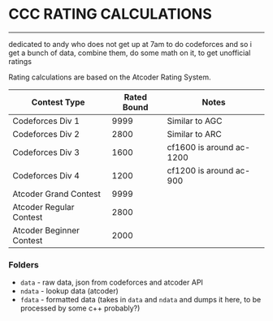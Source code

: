 # CCC RATING CALCULATIONS
---
dedicated to andy who does not get up at 7am to do codeforces
and so i get a bunch of data, combine them, do some math on it, to get unofficial ratings

Rating calculations are based on the Atcoder Rating System.

| Contest Type             | Rated Bound | Notes
| ------------------------ | ----------- | ---- |
| Codeforces Div 1         | 9999 | Similar to AGC     |
| Codeforces Div 2         | 2800 | Similar to ARC     |
| Codeforces Div 3         | 1600 | cf1600 is around ac-1200 |
| Codeforces Div 4         | 1200 | cf1200 is around ac-900  |
| Atcoder Grand Contest    | 9999 | |
| Atcoder Regular Contest  | 2800 | |
| Atcoder Beginner Contest | 2000 | |

### Folders
- `data` - raw data, json from codeforces and atcoder API
- `ndata` - lookup data (atcoder)
- `fdata` - formatted data (takes in `data` and `ndata` and dumps it here, to be processed by some c++ probably?)